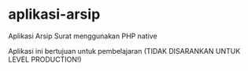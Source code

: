 # aplikasi-arsip
Aplikasi Arsip Surat menggunakan PHP native

Aplikasi ini bertujuan untuk pembelajaran (TIDAK DISARANKAN UNTUK LEVEL PRODUCTION!)
